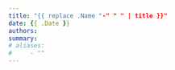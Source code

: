 ```yaml
---
title: "{{ replace .Name "-" " " | title }}"
date: {{ .Date }}
authors:
summary:
# aliases:
#     - ""
---
```

